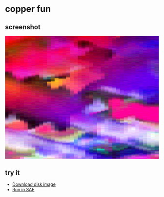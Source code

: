 copper fun
==========

screenshot
----------
![Screenshot](screenshot.png?raw=true)

try it
------
  * [Download disk image](bin/copper_vert.adf?raw=true)
  * <a href="http://alpine9000.github.io/ScriptedAmigaEmulator/#amiga_examples/copper_vert.adf" target="_blank">Run in SAE</a>
